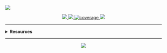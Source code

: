 <img src="https://repository-images.githubusercontent.com/903297410/65d887b3-56f7-49bb-8b51-30d7000073d5">
<p align="center">
  <a href="https://rdarida.github.io/prettypkg/" target="_blank">
    <img src="https://img.shields.io/badge/website-blue?style=flat" />
  </a>

  <a href="https://github.com/rdarida/prettypkg" target="_blank">
    <img src="https://img.shields.io/badge/-repository-222222?style=flat&logo=github" />
  </a>

  <a href="https://sonarcloud.io/dashboard?id=rdarida_prettypkg" target="_blank" alt="SonarCloud">
    <img src="https://sonarcloud.io/api/project_badges/measure?project=rdarida_prettypkg&metric=coverage" alt="coverage">
  </a>

  <img src="https://img.shields.io/librariesio/release/npm/prettypkg">
</p>
<hr>

<details>
  <summary>
    <strong>Resources</strong>
  </summary>

- TBD
</details>
<hr>

<p align="center">
  <a href="LICENSE" target="_blank">
    <img src="https://img.shields.io/badge/license-MIT-green" />
  </a>
</p>
